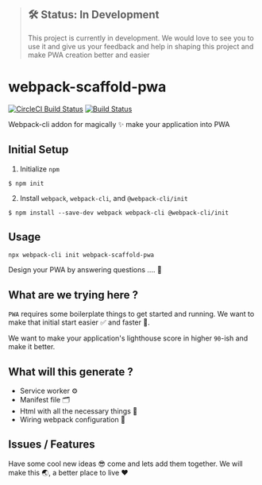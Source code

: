 > ## 🛠 Status: In Development
> This project is currently in development. We would love to see you to use it and give us your feedback and help in shaping this project and make PWA creation better and easier


# webpack-scaffold-pwa

 [![CircleCI Build Status](https://circleci.com/gh/sendilkumarn/webpack-scaffold-pwa.svg?style=shield)](https://circleci.com/gh/sendilkumarn/webpack-scaffold-pwa) [![Build Status](https://dev.azure.com/sendilkumarn/webpack-scaffold-pwa/_apis/build/status/sendilkumarn.webpack-scaffold-pwa)](https://dev.azure.com/sendilkumarn/webpack-scaffold-pwa/_build/latest?definitionId=1)

Webpack-cli addon for magically ✨ make your application into PWA

## Initial Setup
1. Initialize `npm`
```shell
$ npm init 
```
2. Install `webpack`, `webpack-cli`, and `@webpack-cli/init`
```shell
$ npm install --save-dev webpack webpack-cli @webpack-cli/init
```

## Usage
```shell
npx webpack-cli init webpack-scaffold-pwa
```
Design your PWA by answering questions .... 🛫

## What are we trying here ?

`PWA` requires some boilerplate things to get started and running. We want to make that initial start easier ✅ and faster 🚀.

We want to make your application's lighthouse score in higher `90`-ish and make it better. 

## What will this generate ?

* Service worker ⚙️
* Manifest file 🗂
* Html with all the necessary things 🚀
* Wiring webpack configuration 🔌

## Issues / Features
Have some cool new ideas 😎 come and lets add them together. We will make this 🌏, a better place to live ❤️

